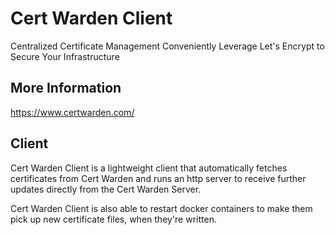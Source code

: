# Cert Warden Client
Centralized Certificate Management
Conveniently Leverage Let&apos;s Encrypt to Secure Your Infrastructure

## More Information
https://www.certwarden.com/

## Client
Cert Warden Client is a lightweight client that automatically fetches 
certificates from Cert Warden and runs an http server to receive 
further updates directly from the Cert Warden Server.

Cert Warden Client is also able to restart docker containers to make 
them pick up new certificate files, when they're written.
